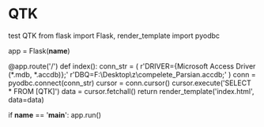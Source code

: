# QTK
test QTK
from flask import Flask, render_template
import pyodbc

app = Flask(__name__)

@app.route('/')
def index():
    conn_str = (
        r'DRIVER={Microsoft Access Driver (*.mdb, *.accdb)};'
        r'DBQ=F:\\Desktop\\z\\compelete_Parsian.accdb;'
    )
    conn = pyodbc.connect(conn_str)
    cursor = conn.cursor()
    cursor.execute('SELECT * FROM [QTK]')
    data = cursor.fetchall()
    return render_template('index.html', data=data)

if __name__ == '__main__':
    app.run()
